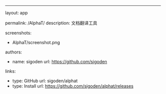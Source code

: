 ---
layout: app

permalink: /AlphaT/
description: 文档翻译工具

screenshots:
  - AlphaT/screenshot.png

authors:
  - name: sigoden
    url: https://github.com/sigoden

links:
  - type: GitHub
    url: sigoden/alphat
  - type: Install
    url: https://github.com/sigoden/alphat/releases
